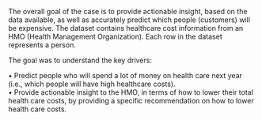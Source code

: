 The	overall	goal	of	the	case	is	to	provide	actionable	insight,	based	on	the	data	available,	as	well	as	accurately	predict	which	people	(customers) will	be	expensive.
The	dataset	contains	healthcare cost	information from	an	HMO	(Health	Management Organization). 
Each row	in	the	dataset	represents a	person.	

The goal was to	understand the key drivers:

• Predict	people	who	will	spend	a	lot	of	money	on	health	care	next	year	(i.e.,	which
people	will	have	high	healthcare	costs).  
• Provide	actionable	insight	to	the	HMO,	in	terms	of	how	to	lower	their	total	health
care	costs,	by	providing	a	specific	recommendation	on	how	to	lower	health	care
costs.
